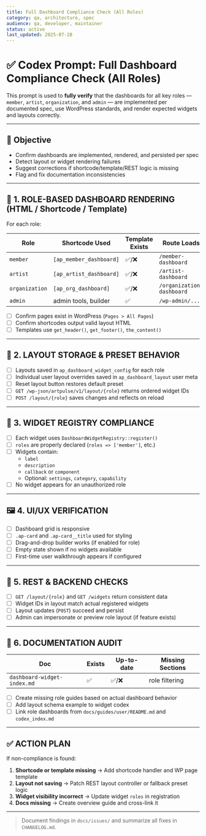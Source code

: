 ```yaml
---
title: Full Dashboard Compliance Check (All Roles)
category: qa, architecture, spec
audience: qa, developer, maintainer
status: active
last_updated: 2025-07-28
---
```


# ✅ Codex Prompt: Full Dashboard Compliance Check (All Roles)

This prompt is used to **fully verify** that the dashboards for all key roles — `member`, `artist`, `organization`, and `admin` — are implemented per documented spec, use WordPress standards, and render expected widgets and layouts correctly.

---

## 🎯 Objective

- Confirm dashboards are implemented, rendered, and persisted per spec
- Detect layout or widget rendering failures
- Suggest corrections if shortcode/template/REST logic is missing
- Flag and fix documentation inconsistencies

---

## 🧩 1. ROLE-BASED DASHBOARD RENDERING (HTML / Shortcode / Template)

For each role:

| Role         | Shortcode Used          | Template Exists | Route Loads | Dashboard Visible |
|--------------|-------------------------|-----------------|-------------|-------------------|
| `member`     | `[ap_member_dashboard]` | ✅/❌            | `/member-dashboard` | ✅/❌        |
| `artist`     | `[ap_artist_dashboard]` | ✅/❌            | `/artist-dashboard` | ✅/❌        |
| `organization`| `[ap_org_dashboard]`   | ✅/❌            | `/organization-dashboard` | ✅/❌  |
| `admin`      | admin tools, builder    | ✅               | `/wp-admin/...` | ✅             |

- [ ] Confirm pages exist in WordPress (`Pages > All Pages`)
- [ ] Confirm shortcodes output valid layout HTML
- [ ] Templates use `get_header()`, `get_footer()`, `the_content()`

---

## 🧰 2. LAYOUT STORAGE & PRESET BEHAVIOR

- [ ] Layouts saved in `ap_dashboard_widget_config` for each role
- [ ] Individual user layout overrides saved in `ap_dashboard_layout` user meta
- [ ] Reset layout button restores default preset
- [ ] `GET /wp-json/artpulse/v1/layout/{role}` returns ordered widget IDs
- [ ] `POST /layout/{role}` saves changes and reflects on reload

---

## 🧱 3. WIDGET REGISTRY COMPLIANCE

- [ ] Each widget uses `DashboardWidgetRegistry::register()`
- [ ] `roles` are properly declared (`roles => ['member']`, etc.)
- [ ] Widgets contain:
  - `label`
  - `description`
  - `callback` or `component`
  - Optional: `settings`, `category`, `capability`
- [ ] No widget appears for an unauthorized role

---

## 🖼️ 4. UI/UX VERIFICATION

- [ ] Dashboard grid is responsive
- [ ] `.ap-card` and `.ap-card__title` used for styling
- [ ] Drag-and-drop builder works (if enabled for role)
- [ ] Empty state shown if no widgets available
- [ ] First-time user walkthrough appears if configured

---

## 📡 5. REST & BACKEND CHECKS

- [ ] `GET /layout/{role}` and `GET /widgets` return consistent data
- [ ] Widget IDs in layout match actual registered widgets
- [ ] Layout updates (`POST`) succeed and persist
- [ ] Admin can impersonate or preview role layout (if feature exists)

---

## 📄 6. DOCUMENTATION AUDIT

| Doc | Exists | Up-to-date | Missing Sections |
|-----|--------|-------------|------------------|
| `dashboard-widget-index.md` | ✅ | ✅/❌ | role filtering |

- [ ] Create missing role guides based on actual dashboard behavior
- [ ] Add layout schema example to widget codex
- [ ] Link role dashboards from `docs/guides/user/README.md` and `codex_index.md`

---

## ✅ ACTION PLAN

If non-compliance is found:

1. **Shortcode or template missing** → Add shortcode handler and WP page template
2. **Layout not saving** → Patch REST layout controller or fallback preset logic
3. **Widget visibility incorrect** → Update widget `roles` in registration
4. **Docs missing** → Create overview guide and cross-link it

---

> Document findings in `docs/issues/` and summarize all fixes in `CHANGELOG.md`.
